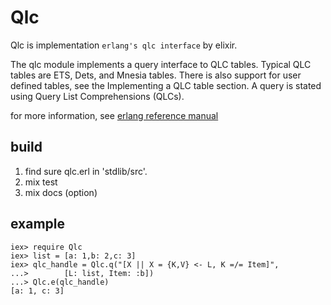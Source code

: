 Qlc
===

Qlc is implementation `erlang's qlc interface` by elixir.

The qlc module implements a query interface to QLC tables. 
Typical QLC tables are ETS, Dets, and Mnesia tables. 
There is also support for user defined tables, see the Implementing 
a QLC table section. A query is stated using Query List 
Comprehensions (QLCs). 

for more information, see 
[erlang reference manual](http://www.erlang.org/doc/man/qlc.html)

## build

1. find sure qlc.erl in 'stdlib/src'.
2. mix test
3. mix docs (option)

## example

    iex> require Qlc
    iex> list = [a: 1,b: 2,c: 3]
    iex> qlc_handle = Qlc.q("[X || X = {K,V} <- L, K =/= Item]", 
    ...>        [L: list, Item: :b])
    ...> Qlc.e(qlc_handle)
    [a: 1, c: 3]
